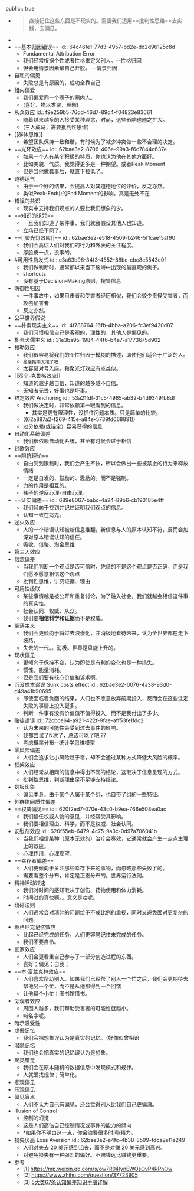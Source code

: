 public:: true

- > 直接记住这些东西是不现实的。需要我们运用==批判性思维==去实践，去偏见。
-
- ==基本归因错误==
  id:: 64c46fe1-77d3-4957-bd2e-dd2d96125c8d
	- Fundamental Attribution Error
	- 我们经常根据个性或者性格来定义别人。--性格归因
	- 但会用情景因素帮自己开脱。 --情景归因
- 自私的偏见
	- 失败总是有原因的，成功全靠自己
- 组内偏爱
	- 我们偏爱同一个圈子的圈内人。
	- (喜好、物以类聚，理解)
- 从众效应
  id:: f9e259b5-76dd-46d7-89c4-f04823e83061
	- 随着越来越多的人接受某种理念，时尚，这些影响也随之扩大。
	- (三人成马，需要批判性思维)
- [[群体思维]]
	- 希望团队保持一致和谐，有时候为了减少冲突做一些不合理的决定。
- ==光环效应==
  id:: 62bae3e2-8706-406e-99a3-f6c7844c637e
	- 如果一个人有某个积极的特质，你也认为他在其他方面好。
	- 比如美貌、气质。我觉得更多是一种期望。或者Peak Moment
	- 但是当他做蠢事后，就直下拉低了。
- 道德运气
	- 由于一个好的结果，会提高人对其道德地位的评价，反之亦然。
	- 类似Peak-End中的End Moment的影响。真是无处不在
- 错误的共识
	- 现实中支持我们观点的人要比我们想象的少。
- ==知识的诅咒==
	- 一旦我们知道了某件事，我们就会假设其他人也知道。
	- 立场已经不同了。
- ==[[聚光灯效应]]==
  id:: 62bae3e2-e518-4509-b246-5f1cae15af90
	- 我们会高估人们对我们的行为和外表的关注程度。
	- 厚脸皮一点，没事的。
- #可用性启发式
  id:: c3a63b96-34f3-4552-88bc-cbc8c5543e0f
	- 我们做判断时，通常都以来当下脑海中出现的最直观的例子。
	- shortcuts
	- 没有基于Decision-Making原则，搜集信息
- 防御性归因
	- 一件事故中，如果目击者和受害者经历相似，我们会较少责怪受害者，而攻击加害者
	- 反之亦然。
- 公平世界假说
- ==朴素现实主义==
  id:: 4f788764-16fb-4bba-a206-fc3ef9420d87
	- 我们习惯相信自己是客观的，理性的，其他人是偏见的。
- 朴素犬儒主义
  id:: 31e3ba95-1984-44f6-b4a7-a1773675d902
- 福勒效应
	- 我们很容易将我们的个性归因于模糊的描述，即使他们适合于广泛的人。
	- `星座指南太准了吧`
	- 太容易对号入座。和聚光灯效应有点类似。
- [[邓宁-克鲁格效应]]
	- 知道的越少越自信，知道的越多越不自信。
	- 无知者无畏，好事也是坏事。
- 锚定效应 Anchoring
  id:: 53a21fdf-31c5-4965-ab32-b4d93491b8df
	- 我们做决定时，非常依赖第一眼看到的信息。
		- 其实是更有限理性，没抓住问题本质。只是简单的比较。
	- ((62a887a2-f269-415e-a84e-5739fd068891))
	- 过分依赖(或锚定）容易获得的信息
- 自动化系统偏差
	- 我们很依赖自动化系统，甚至有时候会过于相信
- 谷歌效应
- ==阻抗理论==
	- 自由受到限制时，我们会产生不快，所以会做出一些被禁止的行为来释放情绪
	- 一定是自发的、鼓励的、激励的。而不是强制。
	- 力的作用是相互的。
	- 孩子的逆反心理-自由心理。
- ==证实偏差==
  id:: 689e8067-babc-4a24-89b6-cb190185e4ff
	- 我们倾向于找到并记住证明我们观点的信息。
	- 认知一致在捣鬼。
- 逆火效应
	- 人的一个错误认知被新信息推翻，新信息与人的原本认知不符，反而会加深对原本错误认知的信任。
	- 吸收、借鉴、淘金思维
- 第三人效应
- 信念偏差
	- 当我们判断一个观点是否可信时，凭借的不是这个观点是否正确，而是我们愿不愿意相信这个观点
	- 批判性思维，讲究证据、理由
- 可用性级联
	- 某些事情越是被公开和重复讨论，为了融入社会，我们就越会相信这件事的真实性。
	- 社会认同、权威、从众。
	- 我们要**相信科学和证据**而不是权威。
- 衰落主义
	- 我们会更倾向于将过去浪漫化，并消极地看待未来，认为全世界都在走下坡路。
	- 失去的一代。。消极。世界是盘旋上升的。
- 现状偏见
	- 更倾向于保持不变，认为即使是有利的变化也是一种损失。
	- 惯性，能量消耗。
	- 但是我们要有核心价值和诉求啊。
- 沉没成本谬误 Sunk costs effect
  id:: 62bae3e2-0076-4a38-93d0-d49a41b90695
	- 即使面临着负面的结果，人们也不愿意放弃前期投入，反而会在这些注定失败的事情上投入更多。
	- 判断一件事有没有价值值不值得投入，而不是我付出了多少。
- 赌徒谬误
  id:: 72cbce64-a921-422f-9fae-aff53fe1fdc2
	- 认为未来的可能性会受到过去事件的影响。
	- 我都尝试了N次了，总该可以了吧 ??
	- 考虑概率分布--统计学思维模型
- 零风险偏差
	- 人们会追求让小风险趋于零，却不会通过某种方式降低大风险的概率。
- 框架效应
	- 人们经常从相同的信息中得出不同的结论，这取决于信息呈现的方式。
	- 批判性思维，判断理由足不足够支持结论。
- 刻板印象
	- 偏见本身。由于某个人属于某个组，也自带了组的一些特征。
- 外群体同质性偏差
- ==权威偏见==
  id:: 620f2ed7-070e-43c0-b9ea-766e508ea0ac
	- 我们信任权威人物的意见，并经常受其影响。
	- 我们要相信理由、科学，而不是权威、社会认同。
- 安慰剂效应
  id:: 620f55eb-6479-4c75-9a3c-0d97a706041b
	- 当我们相信某种（原本无效的）治疗会奏效，它通常就会产生一点点生理上的效应。
	- 心理作用，心理期望。
- ==幸存者偏差==
	- 人们更倾向于关注那些幸存下来的事物，而忽略那些失败了的。
	- 需要看整个分布，肯定是正态分布的。世界运行法则。
- 精神活动过速
	- 我们对时间的感知取决于创伤、药物使用和体力消耗。
	- 时间过的真快啊。。意义是啥呢。
- 琐碎法则
	- 人们通常会对琐碎的问题给予不成比例的重视，同时又避免面对更复杂的问题。
- 蔡格尼克记忆效应
	- 比起已经完成的任务，人们更容易记住未完成的任务。
	- 我们不要自怜。
- 宜家效应
	- 人们会更看重自己参与了一部分创造过程的东西。
	- 喜好；偏见；自我；
- ==本·富兰克林效应==
	- 人们喜欢帮助别人。如果我们已经帮了别人一个忙之后，我们会更期待去帮他另一个忙，而不是从他那得到一个回馈
	- 让他帮个小忙；图书馆借书。
- 旁观者效应
	- 周围人越多，我们帮助受害者的可能性就越小。
	- 喊名字呢。
- 暗示感受性
- 虚假记忆
	- 我们会把想象误认为是真实的记忆。（好像似曾相识
- 潜隐记忆
	- 我们也会把真实的记忆误认为是想象。
- 聚类错觉
	- 我们会在原本随机的数据信息中发现模式和规律。
	- 人就爱找规律；简单化。
- 悲观偏见
- 乐观偏见
- 偏见盲点
	- 人们不认为自己有偏见，还会觉得别人比我们自己更偏激。
- Illusion of Control
	- 控制的幻觉
	- 这是人们高估自己控制情况或事件的能力的倾向
	- *如果你不明白这一点，你会浪费很多时间/精力。
- 损失厌恶 Loss Aversion
  id:: 62bae3e2-a4fc-4b38-8599-fdca2ef1e249
	- 人们对失去 20 美元感到沮丧，而不是对赚 20 美元感到高兴。
	- 对避免损失有一种强烈的偏好。不赔钱远比赚钱更重要。
- 参考
	- [1] https://mp.weixin.qq.com/s/ow7R0iRynEWOsOvP4RPnOw
	- [2] https://www.zhihu.com/question/37723905
	- [3] [5大类67条认知偏差知识手册详解](https://imzl.com/cognitive-bias/index.html#4-%E8%8E%B7%E5%BE%97%E6%80%A7%E5%90%AF%E5%8F%91-availability-heuristic)